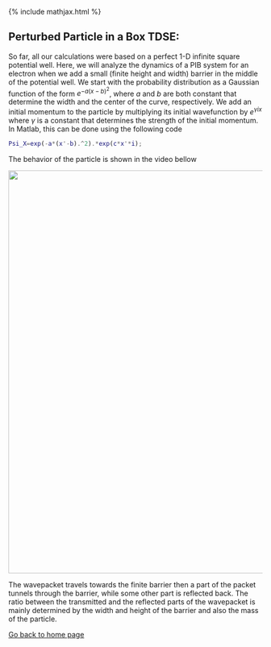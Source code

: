 {% include mathjax.html %}


## Perturbed Particle in a Box TDSE:

So far, all our calculations were based on a perfect 1-D infinite square potential well. Here, we will analyze the dynamics of a PIB system for an electron when we add a small (finite height and width) barrier in the middle of the potential well. We start with the probability distribution as a Gaussian function of the form $e^{-a(x-b)^2}$, where $a$ and $b$ are both constant that determine the width and the center of the curve, respectively. We add an initial momentum to the particle by multiplying its initial wavefunction by $e^{\gamma ix}$ where $\gamma$ is a constant that determines the strength of the initial momentum. In Matlab, this can be done using the following code


```Matlab
Psi_X=exp(-a*(x'-b).^2).*exp(c*x'*i);

```
The behavior of the particle is shown in the video bellow

<p align="center"> <img src="https://user-images.githubusercontent.com/35305574/36706076-338a610a-1b36-11e8-8ae3-6a15358414b3.gif" width="800"> </p>

The wavepacket travels towards the finite barrier then a part of the packet tunnels through the barrier, while some other part is reflected back. The ratio between the transmitted and the reflected parts of the wavepacket is mainly determined by the width and height of the barrier and also the mass of the particle.

[Go back to home page](/README.md)

